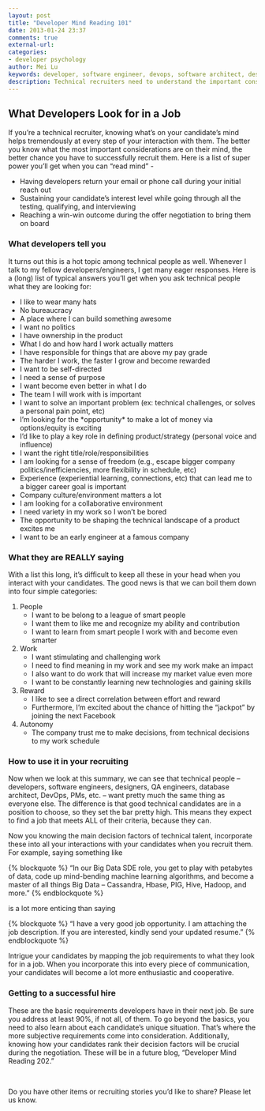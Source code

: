 ```yaml
---
layout: post
title: "Developer Mind Reading 101"
date: 2013-01-24 23:37
comments: true
external-url:
categories:
- developer psychology
author: Mei Lu
keywords: developer, software engineer, devops, software architect, designer, job, looking for, job satisfaction, software jobs, technical jobs, technical talent, change jobs, look for a job, technical recruiter, recruiting developers, hire developers, hire software engineers, recruiting software engineers, recruiting designers, return phone calls, return emails, technical work, software work
description: Technical recruiters need to understand the important considerations on technical talent's mind to be able to successfully recruit and hire them.  We boil developers' requirements for a new job into four main categories.  Recruiters can incorporate them into their pitch so the candidates return their emails and phone calls.
---
```

<h2>What Developers Look for in a Job</h2>
<p>
If you’re a technical recruiter, knowing what’s on your candidate’s mind helps tremendously at every step of your interaction with them.  The better you know what the most important considerations are on their mind, the better chance you have to successfully recruit them.  Here is a list of super power you’ll get when you can “read mind” - <!-- More -->
   <ul>
     <li>
       Having developers return your email or phone call during your initial reach out
     </li>
     <li>
       Sustaining your candidate’s interest level while going through all the testing, qualifying, and interviewing
     </li>
     <li>
       Reaching a win-win outcome during the offer negotiation to bring them on board
     </li>
   </ul>
<p>

<h3>What developers tell you</h3>
<p>
  It turns out this is a hot topic among technical people as well.  Whenever I talk to my fellow developers/engineers, I get many eager responses.  Here is a (long) list of typical answers you’ll get when you ask technical people what they are looking for:
  <ul>
    <li>I like to wear many hats</li>
    <li>No bureaucracy</li>
    <li>A place where I can build something awesome</li>
    <li>I want no politics</li>
    <li>I have ownership in the product</li>
    <li>What I do and how hard I work actually matters</li>
    <li>I have responsible for things that are above my pay grade</li>
    <li>The harder I work, the faster I grow and become rewarded</li>
    <li>I want to be self-directed</li>
    <li>I need a sense of purpose</li>
    <li>I want become even better in what I do</li>
    <li>The team I will work with is important</li>
    <li>I want to solve an important problem (ex: technical challenges, or solves a personal pain point, etc)</li>
    <li>I’m looking for the *opportunity* to make a lot of money via options/equity is exciting</li>
    <li>I’d like to play a key role in defining product/strategy (personal voice and influence)</li>
    <li>I want the right title/role/responsibilities</li>
    <li>I am looking for a sense of freedom (e.g., escape bigger company politics/inefficiencies, more flexibility in schedule, etc)</li>
    <li>Experience (experiential learning, connections, etc) that can lead me to a bigger career goal is important</li>
    <li>Company culture/environment matters a lot</li>
    <li>I am looking for a collaborative environment</li>
    <li>I need variety in my work so I won’t be bored</li>
    <li>The opportunity to be shaping the technical landscape of a product excites me</li>
    <li>I want to be an early engineer at a famous company</li>
  </ul>
</p>

<h3>What they are REALLY saying</h3>
<p>
With a list this long, it’s difficult to keep all these in your head when you interact with your candidates.  The good news is that we can boil them down into four simple categories:
  <ol>
    <li>People
      <ul>
        <li>I want to be belong to a league of smart people</li>
        <li>I want them to like me and recognize my ability and contribution</li>
        <li>I want to learn from smart people I work with and become even smarter</li>
      </ul>
    </li>
    <li>Work
      <ul>
        <li>I want stimulating and challenging work</li>
        <li>I need to find meaning in my work and see my work make an impact</li>
        <li>I also want to do work that will increase my market value even more</li>
        <li>I want to be constantly learning new technologies and gaining skills</li>
      </ul>
    </li>
    <li>Reward
      <ul>
        <li>I like to see a direct correlation between effort and reward</li>
        <li>Furthermore, I’m excited about the chance of hitting the “jackpot” by joining the next Facebook</li>
      </ul>
    </li>
    <li>Autonomy
      <ul>
        <li>The company trust me to make decisions, from technical decisions to my work schedule</li>
      </ul>
    </li>
  </ol>
</p>

<h3>How to use it in your recruiting</h3>
  <p>
Now when we look at this summary, we can see that technical people – developers, software engineers, designers, QA engineers, database architect, DevOps, PMs, etc. – want pretty much the same thing as everyone else.  The difference is that good technical candidates are in a position to choose, so they set the bar pretty high.  This means they expect to find a job that meets ALL of their criteria, because they can.
  </p>
  <p>
Now you knowing the main decision factors of technical talent, incorporate these into all your interactions with your candidates when you recruit them.  For example, saying something like
</p>
{% blockquote %}
“In our Big Data SDE role, you get to play with petabytes of data, code up mind-bending machine learning algorithms, and become a master of all things Big Data – Cassandra, Hbase, PIG, Hive, Hadoop, and more.”
{% endblockquote %}
<p>is a lot more enticing than saying</p>
{% blockquote %}
“I have a very good job opportunity. I am attaching the job description. If you are interested, kindly send your updated resume.”
{% endblockquote %}
  <p>
Intrigue your candidates by mapping the job requirements to what they look for in a job.  When you incorporate this into every piece of communication, your candidates will become a lot more enthusiastic and cooperative.
  </p>

<h3>Getting to a successful hire</h3>
  <p>
These are the basic requirements developers have in their next job.  Be sure you address at least 90%, if not all, of them.   To go beyond the basics, you need to also learn about each candidate’s unique situation.  That’s where the more subjective requirements come into consideration.  Additionally, knowing how your candidates rank their decision factors will be crucial during the negotiation.  These will be in a future blog, “Developer Mind Reading 202.”
  </p>
  <br/>
  <p>
Do you have other items or recruiting stories you’d like to share?  Please let us know.
  </p>
